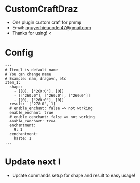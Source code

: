 # CustomCraftDraz
- One plugin custom craft for pmmp 
- Email: nguyenhieucoder47@gmail.com
- Thanks for using! <
# Config 
```
---
# Item_1 is default name
# You can change name
# Example: nam, dragovn, etc
Item_1:
  shape:
    - [[0], ["260:0"], [0]]
    - [["260:0"], ["260:0"], ["260:0"]]
    - [[0], ["260:0"], [0]]
  result:  ["278:0", 1]
  # enable_enchant: false => not working
  enable_enchant: true
  # enable_cenchant: false => not working
  enable_cenchant: true
  enchantment:
    9: 1
  cenchantment:
    haste: 1
...
```
# Update next !
- Update commands setup for shape and result to easy usage!
